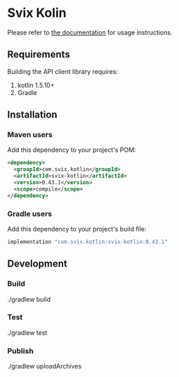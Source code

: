 # Svix Kolin

Please refer to [the documentation](https://docs.svix.com) for usage instructions.

## Requirements

Building the API client library requires:
1. kotlin 1.5.10+
2. Gradle

## Installation

### Maven users

Add this dependency to your project's POM:

```xml
<dependency>
  <groupId>com.svix.kotlin</groupId>
  <artifactId>svix-kotlin</artifactId>
  <version>0.43.1</version>
  <scope>compile</scope>
</dependency>
```

### Gradle users

Add this dependency to your project's build file:

```groovy
implementation "com.svix.kotlin:svix-kotlin:0.43.1"
```


## Development

### Build

./gradlew build

### Test

./gradlew test

### Publish

./gradlew uploadArchives
